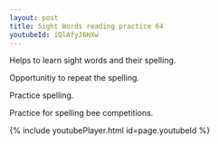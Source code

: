 ```yaml
---
layout: post
title: Sight Words reading practice 64
youtubeId: iQlAfyJ6HXw
---
```

 
 
Helps to learn sight words and their spelling.

Opportunitiy to repeat the spelling. 

Practice spelling. 
 
Practice for spelling bee competitions. 
 
{% include youtubePlayer.html id=page.youtubeId %}
 
 
